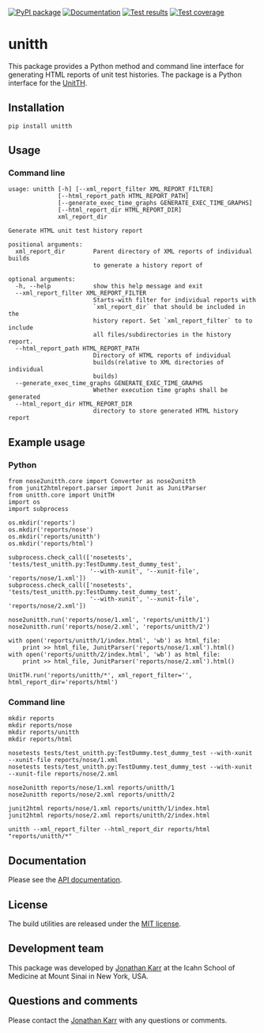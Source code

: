 [![PyPI package](https://badge.fury.io/py/unitth.svg)](https://pypi.python.org/pypi/unitth)
[![Documentation](https://readthedocs.org/projects/unitth/badge/?version=latest)](http://unitth.readthedocs.org)
[![Test results](https://circleci.com/gh/KarrLab/unitth.svg?style=shield)](https://circleci.com/gh/KarrLab/unitth)
[![Test coverage](https://coveralls.io/repos/github/KarrLab/unitth/badge.svg)](https://coveralls.io/github/KarrLab/unitth)

# unitth

This package provides a Python method and command line interface for generating HTML reports of unit test histories. The package is a Python interface for the [UnitTH](http://junitth.sourceforge.net).

## Installation
```
pip install unitth
```

## Usage

### Command line
```
usage: unitth [-h] [--xml_report_filter XML_REPORT_FILTER]
              [--html_report_path HTML_REPORT_PATH]
              [--generate_exec_time_graphs GENERATE_EXEC_TIME_GRAPHS]
              [--html_report_dir HTML_REPORT_DIR]
              xml_report_dir

Generate HTML unit test history report

positional arguments:
  xml_report_dir        Parent directory of XML reports of individual builds
                        to generate a history report of

optional arguments:
  -h, --help            show this help message and exit
  --xml_report_filter XML_REPORT_FILTER
                        Starts-with filter for individual reports with
                        `xml_report_dir` that should be included in the
                        history report. Set `xml_report_filter` to to include
                        all files/subdirectories in the history report.
  --html_report_path HTML_REPORT_PATH
                        Directory of HTML reports of individual
                        builds(relative to XML directories of individual
                        builds)
  --generate_exec_time_graphs GENERATE_EXEC_TIME_GRAPHS
                        Whether execution time graphs shall be generated
  --html_report_dir HTML_REPORT_DIR
                        directory to store generated HTML history report
```

## Example usage

### Python
```
from nose2unitth.core import Converter as nose2unitth
from junit2htmlreport.parser import Junit as JunitParser
from unitth.core import UnitTH
import os
import subprocess

os.mkdir('reports')
os.mkdir('reports/nose')
os.mkdir('reports/unitth')
os.mkdir('reports/html')

subprocess.check_call(['nosetests', 'tests/test_unitth.py:TestDummy.test_dummy_test',
                       '--with-xunit', '--xunit-file', 'reports/nose/1.xml'])
subprocess.check_call(['nosetests', 'tests/test_unitth.py:TestDummy.test_dummy_test',
                       '--with-xunit', '--xunit-file', 'reports/nose/2.xml'])

nose2unitth.run('reports/nose/1.xml', 'reports/unitth/1')
nose2unitth.run('reports/nose/2.xml', 'reports/unitth/2')

with open('reports/unitth/1/index.html', 'wb') as html_file:
    print >> html_file, JunitParser('reports/nose/1.xml').html()
with open('reports/unitth/2/index.html', 'wb') as html_file:
    print >> html_file, JunitParser('reports/nose/2.xml').html()

UnitTH.run('reports/unitth/*', xml_report_filter='', html_report_dir='reports/html')
```

### Command line
```                        
mkdir reports
mkdir reports/nose
mkdir reports/unitth
mkdir reports/html

nosetests tests/test_unitth.py:TestDummy.test_dummy_test --with-xunit --xunit-file reports/nose/1.xml
nosetests tests/test_unitth.py:TestDummy.test_dummy_test --with-xunit --xunit-file reports/nose/2.xml

nose2unitth reports/nose/1.xml reports/unitth/1
nose2unitth reports/nose/2.xml reports/unitth/2

junit2html reports/nose/1.xml reports/unitth/1/index.html
junit2html reports/nose/2.xml reports/unitth/2/index.html

unitth --xml_report_filter --html_report_dir reports/html "reports/unitth/*"
```

## Documentation

Please see the [API documentation](http://unitth.readthedocs.io).

## License
The build utilities are released under the [MIT license](LICENSE.txt).

## Development team
This package was developed by [Jonathan Karr](http://www.karrlab.org) at the Icahn School of Medicine at Mount Sinai in New York, USA.

## Questions and comments
Please contact the [Jonathan Karr](http://www.karrlab.org) with any questions or comments.
